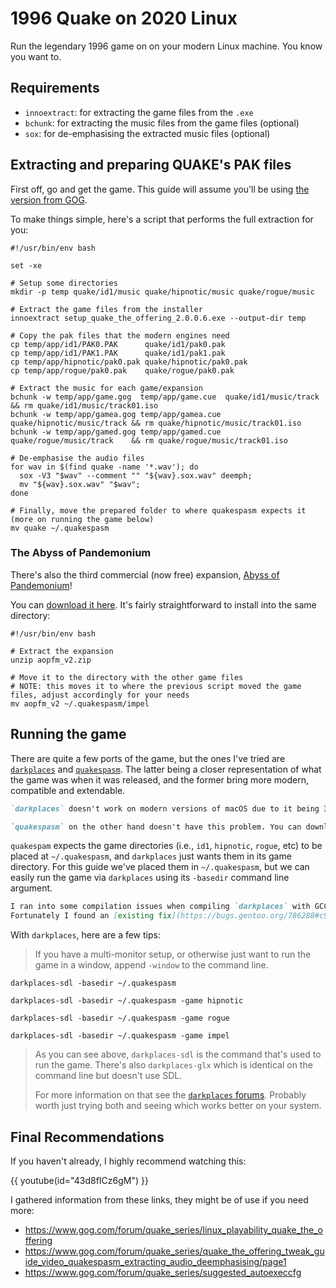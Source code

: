 # 1996 Quake on 2020 Linux

Run the legendary 1996 game on on your modern Linux machine. You know you want to.

<!-- more -->

## Requirements

* `innoextract`: for extracting the game files from the `.exe`
* `bchunk`: for extracting the music files from the game files (optional)
* `sox`: for de-emphasising the extracted music files (optional)

## Extracting and preparing QUAKE's PAK files

First off, go and get the game. This guide will assume you'll be using [the version from GOG](https://www.gog.com/game/quake_the_offering).

To make things simple, here's a script that performs the full extraction for you:

```bash,title="extract_quake.sh"
#!/usr/bin/env bash

set -xe

# Setup some directories
mkdir -p temp quake/id1/music quake/hipnotic/music quake/rogue/music

# Extract the game files from the installer
innoextract setup_quake_the_offering_2.0.0.6.exe --output-dir temp

# Copy the pak files that the modern engines need
cp temp/app/id1/PAK0.PAK      quake/id1/pak0.pak
cp temp/app/id1/PAK1.PAK      quake/id1/pak1.pak
cp temp/app/hipnotic/pak0.pak quake/hipnotic/pak0.pak
cp temp/app/rogue/pak0.pak    quake/rogue/pak0.pak

# Extract the music for each game/expansion
bchunk -w temp/app/game.gog  temp/app/game.cue  quake/id1/music/track      && rm quake/id1/music/track01.iso
bchunk -w temp/app/gamea.gog temp/app/gamea.cue quake/hipnotic/music/track && rm quake/hipnotic/music/track01.iso
bchunk -w temp/app/gamed.gog temp/app/gamed.cue quake/rogue/music/track    && rm quake/rogue/music/track01.iso

# De-emphasise the audio files
for wav in $(find quake -name '*.wav'); do
  sox -V3 "$wav" --comment "" "${wav}.sox.wav" deemph;
  mv "${wav}.sox.wav" "$wav";
done

# Finally, move the prepared folder to where quakespasm expects it (more on running the game below)
mv quake ~/.quakespasm
```

### The Abyss of Pandemonium

There's also the third commercial (now free) expansion, [Abyss of Pandemonium](https://www.quaddicted.com/reviews/aopfm_v2.html)!

You can [download it here](https://www.quaddicted.com/filebase/aopfm_v2.zip).
It's fairly straightforward to install into the same directory:

```bash,title="extract_aopfm_v2.sh"
#!/usr/bin/env bash

# Extract the expansion
unzip aopfm_v2.zip

# Move it to the directory with the other game files
# NOTE: this moves it to where the previous script moved the game files, adjust accordingly for your needs
mv aopfm_v2 ~/.quakespasm/impel
```

## Running the game

There are quite a few ports of the game, but the ones I've tried are [`darkplaces`](http://quakespasm.sourceforge.net/) and [`quakespasm`](https://icculus.org/twilight/darkplaces/).
The latter being a closer representation of what the game was when it was released, and the former bring more modern, compatible and extendable.

~~~md tip title="macOS"
`darkplaces` doesn't work on modern versions of macOS due to it being 32bit only.

`quakespasm` on the other hand doesn't have this problem. You can download it here: <http://quakespasm.sourceforge.net/download.htm>
~~~

`quakespam` expects the game directories (i.e., `id1`, `hipnotic`, `rogue`, etc) to be placed at `~/.quakespasm`, and `darkplaces` just wants them in its game directory.
For this guide we've placed them in `~/.quakespasm`, but we can easily run the game via `darkplaces` using its `-basedir` command line argument.

~~~md bug collapsible=true title="Issues compiling?"
I ran into some compilation issues when compiling `darkplaces` with GCC 11.
Fortunately I found an [existing fix](https://bugs.gentoo.org/786288#c9): all you have to do is [use this patch](https://gitweb.gentoo.org/repo/gentoo.git/tree/games-fps/darkplaces/files/darkplaces-20140513-gcc-11.patch?id=bc2ba1cd6fdc5a7ad7d161efb21652b73c6b207e) and everything will compile just fine after that.
~~~

With `darkplaces`, here are a few tips:

> If you have a multi-monitor setup, or otherwise just want to run the game in a window, append `-window` to the command line.

```bash,title="QUAKE"
darkplaces-sdl -basedir ~/.quakespasm
```

```bash,title="1st Expansion"
darkplaces-sdl -basedir ~/.quakespasm -game hipnotic
```

```bash,title="2nd Expansion"
darkplaces-sdl -basedir ~/.quakespasm -game rogue
```

```bash,title="3rd Expansion"
darkplaces-sdl -basedir ~/.quakespasm -game impel
```

> As you can see above, `darkplaces-sdl` is the command that's used to run the game.
> There's also `darkplaces-glx` which is identical on the command line but doesn't use SDL.
>
> For more information on that see the [`darkplaces` forums](https://forums.xonotic.org/showthread.php?tid=2640).
> Probably worth just trying both and seeing which works better on your system.

## Final Recommendations

If you haven't already, I highly recommend watching this:

{{ youtube(id="43d8fICz6gM") }}

I gathered information from these links, they might be of use if you need more:

* <https://www.gog.com/forum/quake_series/linux_playability_quake_the_offering>
* <https://www.gog.com/forum/quake_series/quake_the_offering_tweak_guide_video_quakespasm_extracting_audio_deemphasising/page1>
* <https://www.gog.com/forum/quake_series/suggested_autoexeccfg>
